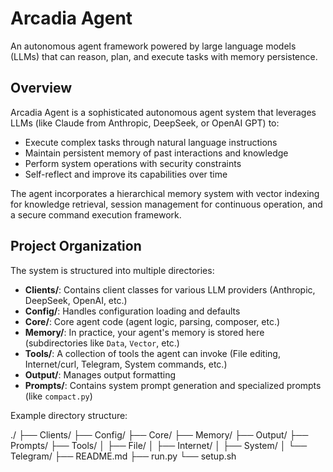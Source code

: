 # Arcadia Agent

An autonomous agent framework powered by large language models (LLMs) that can reason, plan, and execute tasks with memory persistence.

## Overview

Arcadia Agent is a sophisticated autonomous agent system that leverages LLMs (like Claude from Anthropic, DeepSeek, or OpenAI GPT) to:

- Execute complex tasks through natural language instructions
- Maintain persistent memory of past interactions and knowledge
- Perform system operations with security constraints
- Self-reflect and improve its capabilities over time

The agent incorporates a hierarchical memory system with vector indexing for knowledge retrieval, session management for continuous operation, and a secure command execution framework.

## Project Organization

The system is structured into multiple directories:

- **Clients/**: Contains client classes for various LLM providers (Anthropic, DeepSeek, OpenAI, etc.)
- **Config/**: Handles configuration loading and defaults
- **Core/**: Core agent code (agent logic, parsing, composer, etc.)
- **Memory/**: In practice, your agent's memory is stored here (subdirectories like `Data`, `Vector`, etc.)
- **Tools/**: A collection of tools the agent can invoke (File editing, Internet/curl, Telegram, System commands, etc.)
- **Output/**: Manages output formatting
- **Prompts/**: Contains system prompt generation and specialized prompts (like `compact.py`)

Example directory structure:

./
 ├── Clients/
 ├── Config/
 ├── Core/
 ├── Memory/
 ├── Output/
 ├── Prompts/
 ├── Tools/
 │ ├── File/
 │ ├── Internet/
 │ ├── System/
 │ └── Telegram/
 ├── README.md
 ├── run.py
 └── setup.sh
